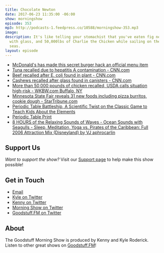 ```yaml
---
title: Chocolate Newton
date: 2017-06-23 11:35:00 -06:00
show: morningshow
episode: 353
mp3: http://podcasts-1.feedpress.co/10588/morningshow-353.mp3
image: 
description: It's like telling your stomachist that you've eaten fig newtons, cashews
  with glass, and 50,000lbs of Charlie the Chicken while sailing on the Hydrogen Iodide
  seas.
layout: episode
---
```


* [McDonald's has made this secret burger hack an official menu item](http://mashable.com/2017/05/30/mcdonalds-chicken-big-mac/?utm_campaign=Feed%3A+Mashable+%28Mashable%29&utm_cid=Mash-Prod-RSS-Feedburner-All-Partial&utm_source=feedburner&utm_medium=feed#7PCWR6mwPOqD)
* [Tuna recalled due to hepatitis A contamination - CNN.com](http://www.cnn.com/2017/06/05/health/tuna-recall-hepatitis-a/index.html)
* [Beef recalled after E. coli found in plant - CNN.com](http://www.cnn.com/2017/06/06/health/beef-recall-e-coli/index.html)
* [Cashews recalled after glass found in canisters - CNN.com](http://www.cnn.com/2017/06/07/health/cashew-recall-glass-found/index.html?sr=twCNN060817ca)
* [More than 50,000 pounds of chicken recalled, USDA calls situation high-risk - WKBW.com Buffalo, NY](http://www.wkbw.com/news/national/high-risk-recall-on-54699-pounds-of-chicken)
* [Minnesota State Fair reveals 31 new foods including pizza burritos, cookie dough - StarTribune.com](http://www.startribune.com/minnesota-state-fair-reveals-31-new-foods-including-pizza-burritos-cookie-dough/429649373/#1)
* [Periodic Table Battleship, A Scientific Twist on the Classic Game to Teach Kids About the Elements](https://laughingsquid.com/periodic-table-battleship/)
* [Periodic Table Print](http://science.widener.edu/~svanbram/ptable_6.pdf)
* [8 HOURS of the Relaxing Sounds of Waves - Ocean Sounds with Seagulls - Sleep, Meditation, Yoga vs. Pirates of the Caribbean: Full 2006 Attraction Mix (Disneyland) by VJ aphrocarlin](http://youtubedoubler.com/?video1=https%3A%2F%2Fwww.youtube.com%2Fwatch%3Fv%3DwGKIjh9skYw&start1=0&video2=https%3A%2F%2Fwww.youtube.com%2Fwatch%3Fv%3DLJFPPoGTPGI&start2=&authorName=aphrocarlin)

## Support Us
*Want to support the show?* Visit our [Support page](https://goodstuff.fm/support) to help make this show possible!

## Get in Touch
* [Email](mailto:kyle@goodstuff.fm)
* [Kyle on Twitter](http://twitter.com/dogburps)
* [Kenny on Twitter](http://twitter.com/pizzarobotics)
* [Morning Show on Twitter](http://twitter.com/morningshowam)
* [Goodstuff.FM on Twitter](http://twitter.com/goodstufffm)

## About
The Goodstuff Morning Show is produced by Kenny and Kyle Roderick. Listen to other great shows on [Goodstuff.FM](http://goodstuff.fm/shows)!